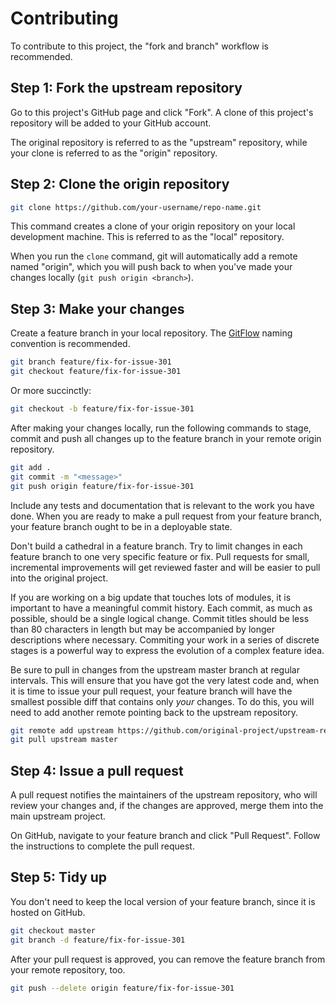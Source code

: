 
# Contributing

To contribute to this project, the "fork and branch" workflow is recommended.


## Step 1: Fork the upstream repository

Go to this project's GitHub page and click "Fork". A clone of this project's repository will be added to your GitHub account.

The original repository is referred to as the "upstream" repository, while your clone is referred to as the "origin" repository.


## Step 2: Clone the origin repository

```bash
git clone https://github.com/your-username/repo-name.git
```

This command creates a clone of your origin repository on your local development machine. This is referred to as the "local" repository.

When you run the ``clone`` command, git will automatically add a remote named "origin", which you will push back to when you've made your changes locally (``git push origin <branch>``).


## Step 3: Make your changes

Create a feature branch in your local repository. The [GitFlow](http://nvie.com/posts/a-successful-git-branching-model/) naming convention is recommended.

```bash
git branch feature/fix-for-issue-301
git checkout feature/fix-for-issue-301
```

Or more succinctly:

```bash
git checkout -b feature/fix-for-issue-301
```

After making your changes locally, run the following commands to stage, commit and push all changes up to the feature branch in your remote origin repository.

```bash
git add .
git commit -m "<message>"
git push origin feature/fix-for-issue-301
```

Include any tests and documentation that is relevant to the work you have done. When you are ready to make a pull request from your feature branch, your feature branch ought to be in a deployable state.

Don't build a cathedral in a feature branch. Try to limit changes in each feature branch to one very specific feature or fix. Pull requests for small, incremental improvements will get reviewed faster and will be easier to pull into the original project.

If you are working on a big update that touches lots of modules, it is important to have a meaningful commit history. Each commit, as much as possible, should be a single logical change. Commit titles should be less than 80 characters in length but may be accompanied by longer descriptions where necessary. Commiting your work in a series of discrete stages is a powerful way to express the evolution of a complex feature idea.

Be sure to pull in changes from the upstream master branch at regular intervals. This will ensure that you have got the very latest code and, when it is time to issue your pull request, your feature branch will have the smallest possible diff that contains only _your_ changes. To do this, you will need to add another remote pointing back to the upstream repository.

```bash
git remote add upstream https://github.com/original-project/upstream-repo.git
git pull upstream master
```


## Step 4: Issue a pull request

A pull request notifies the maintainers of the upstream repository, who will review your changes and, if the changes are approved, merge them into the main upstream project.

On GitHub, navigate to your feature branch and click "Pull Request". Follow the instructions to complete the pull request.


## Step 5: Tidy up

You don't need to keep the local version of your feature branch, since it is hosted on GitHub.

```bash
git checkout master
git branch -d feature/fix-for-issue-301
```

After your pull request is approved, you can remove the feature branch from your remote repository, too.

```bash
git push --delete origin feature/fix-for-issue-301
```

